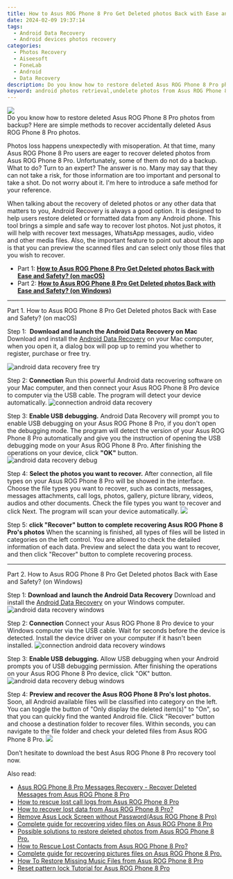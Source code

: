 ```yaml
---
title: How to Asus ROG Phone 8 Pro Get Deleted photos Back with Ease and Safety?
date: 2024-02-09 19:37:14
tags: 
  - Android Data Recovery
  - Android devices photos recovery
categories: 
  - Photos Recovery
  - Aiseesoft
  - FoneLab
  - Android
  - Data Recovery
description: Do you know how to restore deleted Asus ROG Phone 8 Pro photos from backup? Here are simple methods to recover accidentally deleted Asus ROG Phone 8 Pro photos.
keyword: android photos retrieval,undelete photos from Asus ROG Phone 8 Pro,unerase photos,retrieve wiped photos Asus ROG Phone 8 Pro,Asus ROG Phone 8 Pro photos recovery,save erased photos from Asus ROG Phone 8 Pro,recover photos from Asus ROG Phone 8 Pro,how to restore your files from Asus ROG Phone 8 Pro,Asus ROG Phone 8 Pro delete photos recover,deletes photos of Asus ROG Phone 8 Pro,how do i recover photos on Asus ROG Phone 8 Pro,Asus ROG Phone 8 Pro photos disappear
---
```


<img src="https://img0mobiles.techidaily.com/images/best-assets/devices/asus/asus-rog-phone-8-pro/5.jpg" class="atpl-imgstyle"  />

<div class="atpl-content atpl-for-fonelab-android recover-photos">

<div class="atpl-post-description-part-1">
Do you know how to restore deleted Asus ROG Phone 8 Pro photos from backup? Here are simple methods to recover accidentally deleted Asus ROG Phone 8 Pro photos.
</div>



<div class="atpl-post-description-part-2">
<div class="tpl-content-sub-paragraph-normal">
  <p>
    Photos loss happens unexpectedly with misoperation. At that time, many Asus ROG Phone 8 Pro users are eager to recover deleted photos from Asus ROG Phone 8 Pro. Unfortunately, some of them do not do a backup. What to do? Turn to an expert? The answer is no. Many may say that they can not take a risk, for those information are too important and personal to take a shot. Do not worry about it. I'm here to introduce a safe method for your reference.
  </p>
</div>
</div>

<div class="atpl-post-description-part-3">
<div class="tpl-content-sub-paragraph-content">
  <p>
    When talking about the recovery of deleted photos or any other data that matters to you, Android Recovery is always a good option. It is designed to help users restore deleted or formatted data from any Android phone. This tool brings a simple and safe way to recover lost photos. Not just photos, it will help with recover text messages, WhatsApp messages, audio, video and other media files. Also, the important feature to point out about this app is that you can preview the scanned files and can select only those files that you wish to recover.
  </p>
</div>
</div>

<ul>
  <li>Part 1: <strong><a href="#p1"> How to Asus ROG Phone 8 Pro Get Deleted photos Back with Ease and Safety?  (on macOS)</a></strong></li>
  <li>Part 2: <strong><a href="#p2"> How to Asus ROG Phone 8 Pro Get Deleted photos Back with Ease and Safety?  (on Windows)</a></strong></li>
</ul>




<!-- Part 1 -->
<a id="p1" name="p1" ></a><hr>

<div>
  <span class="atpl-step-part-style">Part 1. How to Asus ROG Phone 8 Pro Get Deleted photos Back with Ease and Safety? (on macOS)</span>
</div>  

<span class="atpl-stepstyle-a"><span>Step 1: </span></span> <strong>Download and launch the Android Data Recovery on Mac</strong>
Download and install the <a href="https://tools.techidaily.com/aiseesoft-android-data-recovery/" target="_blank" rel="noopener">Android Data Recovery</a> on your Mac computer, when you open it, a dialog box will pop up to remind you whether to register, purchase or free try.

<img src="https://tools.techidaily.com/images/apps/aiseesoft/android-data-recovery/mac-free-try.png" class="atpl-imgstyle" alt="android data recovery free try" />

<span class="atpl-stepstyle-a"><span>Step 2: </span></span> <strong>Connection</strong>
Run this powerful Android data recovering software on your Mac computer, and then connect your Asus ROG Phone 8 Pro device to computer via the USB cable. The program will detect your device automatically.
<img src="https://tools.techidaily.com/images/apps/aiseesoft/android-data-recovery/mac-connection-interface.jpg" class="atpl-imgstyle" alt="connection android data recovery" />

<span class="atpl-stepstyle-a"><span>Step 3: </span></span> <strong>Enable USB debugging.</strong>
Android Data Recovery will prompt you to enable USB debugging on your Asus ROG Phone 8 Pro, if you don't open the debugging mode. The program will detect the version of your Asus ROG Phone 8 Pro automatically and give you the instruction of opening the USB debugging mode on your Asus ROG Phone 8 Pro. After finishing the operations on your device, click <strong>"OK"</strong> button.
<img src="https://tools.techidaily.com/images/apps/aiseesoft/android-data-recovery/mac-android-usb-debug.jpg"  class="atpl-imgstyle" alt="android data recovery debug" />

<span class="atpl-stepstyle-a"><span>Step 4: </span></span> <strong>Select the photos you want to recover.</strong>
After connection, all file types on your Asus ROG Phone 8 Pro will be showed in the interface. Choose the file types you want to recover, such as contacts, messages, messages attachments, call logs, photos, gallery, picture library, videos, audios and other documents. Check the file types you want to recover and click Next. The program will scan your device automatically.
<img src="https://tools.techidaily.com/images/apps/aiseesoft/android-data-recovery/mac-choose-type-photos.jpg" class="atpl-imgstyle"  />

<span class="atpl-stepstyle-a"><span>Step 5: </span></span> <strong>click "Recover" button to  complete recovering Asus ROG Phone 8 Pro's photos</strong>
When the scanning is finished, all types of files will be listed in categories on the left control. You are allowed to check the detailed information of each data. Preview and select the data you want to recover, and then click "Recover" button to complete recovering process.


<a id="p2" name="p2"></a><hr>

<!-- Part 2 -->
<div>
  <span class="atpl-step-part-style">Part 2. How to Asus ROG Phone 8 Pro Get Deleted photos Back with Ease and Safety? (on Windows)</span>
</div>

<span class="atpl-stepstyle-a"><span>Step 1: </span></span> <strong>Download and launch the Android Data Recovery</strong>
Download and install the <a href="https://tools.techidaily.com/aiseesoft-android-data-recovery/" target="_blank" rel="noopener">Android Data Recovery</a> on your Windows computer.
<img src="https://tools.techidaily.com/images/apps/aiseesoft/android-data-recovery/win-start-interface.png"  class="atpl-imgstyle" alt="android data recovery windows" />

<span class="atpl-stepstyle-a"><span>Step 2: </span></span> <strong>Connection</strong>
Connect your Asus ROG Phone 8 Pro device to your Windows computer via the USB cable. Wait for seconds before the device is detected. Install the device driver on your computer if it hasn't been installed.
<img src="https://tools.techidaily.com/images/apps/aiseesoft/android-data-recovery/win-connection-interface.png" class="atpl-imgstyle" alt="connection android data recovery windows" />

<span class="atpl-stepstyle-a"><span>Step 3: </span></span> <strong>Enable USB debugging.</strong>
Allow USB debugging when your Android prompts you of USB debugging permission. After finishing the operations on your Asus ROG Phone 8 Pro device, click "OK" button.
<img src="https://tools.techidaily.com/images/apps/aiseesoft/android-data-recovery/win-android-usb-debug.png" class="atpl-imgstyle" alt="android data recovery debug windows" />

<span class="atpl-stepstyle-a"><span>Step 4: </span></span> <strong>Preview and recover the Asus ROG Phone 8 Pro's lost photos.</strong>
Soon, all Android available files will be classified into category on the left. You can toggle the button of "Only display the deleted item(s)" to "On", so that you can quickly find the wanted Android file. Click "Recover" button and choose a destination folder to recover files. Within seconds, you can navigate to the file folder and check your deleted files from Asus ROG Phone 8 Pro.
<img src="https://tools.techidaily.com/images/apps/aiseesoft/android-data-recovery/win-recover-photos.png" class="atpl-imgstyle"  />

<div class="atpl-post-description-part-4">
<div class="tpl-content-sub-paragraph-normal">
    <p>
        Don’t hesitate to download the best Asus ROG Phone 8 Pro recovery tool now.
    </p>
</div>
</div>

<ins class="adsbygoogle"
     style="display:block"
     data-ad-client="ca-pub-7571918770474297"
     data-ad-slot="8358498916"
     data-ad-format="auto"
     data-full-width-responsive="true"></ins>

<span class="atpl-alsoreadstyle">Also read:</span>
<div><ul>
<li><a href="/asus-rog-phone-8-pro-messages-recovery-recover-deleted-messages-from-asus-rog-phone-8-pro-by-fonelab-android-recover-messages/" target="_blank" rel="noopener"><u>Asus ROG Phone 8 Pro Messages Recovery - Recover Deleted Messages from Asus ROG Phone 8 Pro</u></a></li>
<li><a href="/how-to-rescue-lost-call-logs-from-asus-rog-phone-8-pro-by-fonelab-android-recover-call-logs/" target="_blank" rel="noopener"><u>How to rescue lost call logs from Asus ROG Phone 8 Pro</u></a></li>
<li><a href="/how-to-recover-lost-data-from-asus-rog-phone-8-pro-by-fonelab-android-recover-data/" target="_blank" rel="noopener"><u>How to recover lost data from Asus ROG Phone 8 Pro?</u></a></li>
<li><a href="/remove-asus-lock-screen-without-password-asus-rog-phone-8-pro-by-drfone-android-unlock-android-unlock/" target="_blank" rel="noopener"><u>Remove Asus Lock Screen without Password(Asus ROG Phone 8 Pro)</u></a></li>
<li><a href="/complete-guide-for-recovering-video-files-on-asus-rog-phone-8-pro-by-fonelab-android-recover-video/" target="_blank" rel="noopener"><u>Complete guide for recovering video files on Asus ROG Phone 8 Pro</u></a></li>
<li><a href="/possible-solutions-to-restore-deleted-photos-from-asus-rog-phone-8-pro-by-fonelab-android-recover-photos/" target="_blank" rel="noopener"><u>Possible solutions to restore deleted photos from Asus ROG Phone 8 Pro.</u></a></li>
<li><a href="/how-to-rescue-lost-contacts-from-asus-rog-phone-8-pro-by-fonelab-android-recover-contacts/" target="_blank" rel="noopener"><u>How to Rescue Lost Contacts from Asus ROG Phone 8 Pro?</u></a></li>
<li><a href="/complete-guide-for-recovering-pictures-files-on-asus-rog-phone-8-pro-by-fonelab-android-recover-pictures/" target="_blank" rel="noopener"><u>Complete guide for recovering pictures files on Asus ROG Phone 8 Pro.</u></a></li>
<li><a href="/how-to-restore-missing-music-files-from-asus-rog-phone-8-pro-by-fonelab-android-recover-music/" target="_blank" rel="noopener"><u>How To  Restore Missing Music Files from Asus ROG Phone 8 Pro</u></a></li>
<li><a href="/reset-pattern-lock-tutorial-for-asus-rog-phone-8-pro-by-drfone-android-unlock-android-unlock/" target="_blank" rel="noopener"><u>Reset pattern lock Tutorial for Asus ROG Phone 8 Pro</u></a></li>
</ul></div>

</div>
